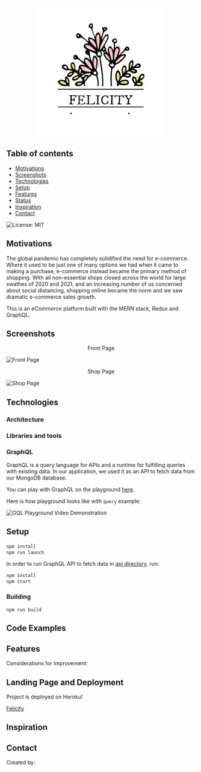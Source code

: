 <p align="center">
  <img src="client\src\assets\images\Felicity.png" />
</p>
<!-- 
# ![Logo](client\src\assets\images\Felicity.png)  -->


## Table of contents

- [Motivations](#motivations)
- [Screenshots](#screenshots)
- [Technologies](#technologies)
- [Setup](#setup)
- [Features](#features)
- [Status](#status)
- [Inspiration](#inspiration)
- [Contact](#contact)

![License: MIT](https://img.shields.io/badge/License-MIT-yellow.svg)

## Motivations
The global pandemic has completely solidified the need for e-commerce. Where it used to be just one of many options we had when it came to making a purchase, e-commerce instead became the primary method of shopping. With all non-essential shops closed across the world for large swathes of 2020 and 2021, and an increasing number of us concerned about social distancing, shopping online became the norm and we saw dramatic e-commerce sales growth. 

This is an eCommerce platform built with the MERN stack, Redux and GraphQL.

## Screenshots

<p align="center">Front Page</p>

![Front Page]()

<p align="center">Shop Page</p>

![Shop Page]()

## Technologies

### Architecture


### Libraries and tools


### GraphQL

GraphQL is a query language for APIs and a runtime for fulfilling queries with existing data. In our application, we used it as an API to fetch data from our MongoDB database.

You can play with GraphQL on the playground [here]().

Here is how playground looks like with `query` example:

![GQL Playground Video Demonstration]()

## Setup

```
npm install
npm run launch
```

In order to run GraphQL API to fetch data in [api directory](/api/v2/grapql-server/), run:

```
npm install
npm start
```

### Building


```
npm run build
```


## Code Examples


## Features


Considerations for improvement: 


## Landing Page and Deployment


Project is deployed on Heroku!

[Felicity]()

## Inspiration


## Contact

Created by:
